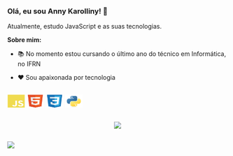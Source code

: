 ### Olá, eu sou Anny Karolliny! 👋

Atualmente, estudo JavaScript e as suas tecnologias.

**Sobre mim:**

- 📚 No momento estou cursando o último ano do técnico em Informática, no IFRN

- ❤️ Sou apaixonada por tecnologia

<div style="display: inline_block"><br>
  <img align="center" alt="JS" height="30" width="40" src="https://raw.githubusercontent.com/devicons/devicon/master/icons/javascript/javascript-plain.svg">
  <img align="center" alt="HTML" height="30" width="40" src="https://raw.githubusercontent.com/devicons/devicon/master/icons/html5/html5-original.svg">
  <img align="center" alt="CSS" height="30" width="40" src="https://raw.githubusercontent.com/devicons/devicon/master/icons/css3/css3-original.svg">
  <img align="center" alt="Python" height="30" width="40" src="https://raw.githubusercontent.com/devicons/devicon/master/icons/python/python-original.svg">
</div>

##

<div align="center">
  <img align="center" height="160px" src="https://github-readme-stats.vercel.app/api/top-langs/?username=annykarolliny&layout=compact&theme=buefy&hide_border=true" />
</div>

##

<div> 
  <a href="https://www.linkedin.com/in/anny-karolliny-de-oliveira-silva-4334062ba/">
    <img src="https://img.shields.io/badge/-LinkedIn-%230077B5?style=for-the-badge&logo=linkedin&logoColor=white"></a> 
</div>
